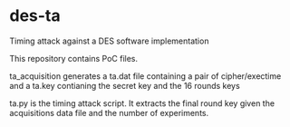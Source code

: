 # des-ta
Timing attack against a DES software implementation

This repository contains PoC files. 

ta_acquisition generates a ta.dat file containing a pair of cipher/exectime and a ta.key contianing the secret key and the 16 rounds keys

ta.py is the timing attack script. It extracts the final round key given the acquisitions data file and the number of experiments.



